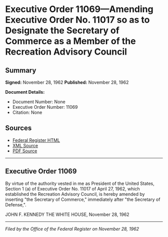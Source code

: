 # Executive Order 11069—Amending Executive Order No. 11017 so as to Designate the Secretary of Commerce as a Member of the Recreation Advisory Council

## Summary

**Signed:** November 28, 1962
**Published:** November 28, 1962

**Document Details:**
- Document Number: None
- Executive Order Number: 11069
- Citation: None

## Sources
- [Federal Register HTML](https://www.presidency.ucsb.edu/documents/executive-order-11069-amending-executive-order-no-11017-so-designate-the-secretary)
- [XML Source](None)
- [PDF Source](None)

---

## Executive Order 11069

By virtue of the authority vested in me as President of the United States, Section 1 (a) of Executive Order No. 11017 of April 27, 1962, which established the Recreation Advisory Council, is hereby amended by inserting "the Secretary of Commerce," immediately after "the Secretary of Defense,".

JOHN F. KENNEDY
THE WHITE HOUSE,
November 28, 1962

---

*Filed by the Office of the Federal Register on November 28, 1962*
